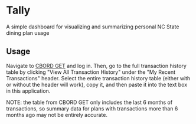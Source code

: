 # Tally

A simple dashboard for visualizing and summarizing personal NC State dining plan usage

## Usage

Navigate to [CBORD GET](https://get.cbord.com/ncsu/full/funds_home.php) and log in. Then, go to the full transaction history table by clicking "View All Transaction History" under the "My Recent Transactions" header. Select the entire transaction history table (either with or without the header will work), copy it, and then paste it into the text box in this application.

NOTE: the table from CBORD GET only includes the last 6 months of transactions, so summary data for plans with transactions more than 6 months ago may not be entirely accurate.
